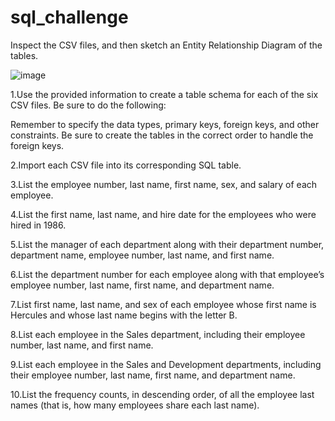 # sql_challenge

Inspect the CSV files, and then sketch an Entity Relationship Diagram of the tables.

![image](https://user-images.githubusercontent.com/118771610/222335474-585cdf38-62fa-442e-bc7c-a50c0c89847f.png)



1.Use the provided information to create a table schema for each of the six CSV files. Be sure to do the following:

  Remember to specify the data types, primary keys, foreign keys, and other constraints.
  Be sure to create the tables in the correct order to handle the foreign keys.
  
  
2.Import each CSV file into its corresponding SQL table.



3.List the employee number, last name, first name, sex, and salary of each employee.

4.List the first name, last name, and hire date for the employees who were hired in 1986.

5.List the manager of each department along with their department number, department name, employee number, last name, and first name.

6.List the department number for each employee along with that employee’s employee number, last name, first name, and department name.

7.List first name, last name, and sex of each employee whose first name is Hercules and whose last name begins with the letter B.

8.List each employee in the Sales department, including their employee number, last name, and first name.

9.List each employee in the Sales and Development departments, including their employee number, last name, first name, and department name.

10.List the frequency counts, in descending order, of all the employee last names (that is, how many employees share each last name).

